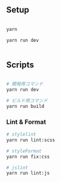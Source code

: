 
## Setup

``` bash

yarn

yarn run dev 
 
```

## Scripts

``` bash

# 開発用コマンド
yarn run dev

# ビルド用コマンド
yarn run build

```

### Lint & Format

``` bash
# stylelint
yarn run lint:scss

# styleFormat
yarn run fix:css

# jslint
yarn run lint:js

```
